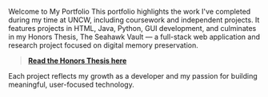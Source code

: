 Welcome to My Portfolio
This portfolio highlights the work I've completed during my time at UNCW, including coursework and independent projects. It features projects in HTML, Java, Python, GUI development, and culminates in my Honors Thesis, The Seahawk Vault — a full-stack web application and research project focused on digital memory preservation.

>  **[Read the Honors Thesis here](https://drive.google.com/file/d/1mAHcQnZ5PLzA2zA9iTHKT153dSj_Cuv_/view?usp=sharing)**  

Each project reflects my growth as a developer and my passion for building meaningful, user-focused technology.
